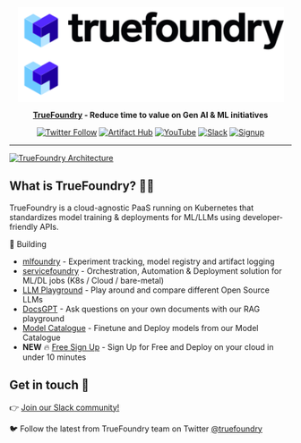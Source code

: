 <div align="center" style="text-align: center">

<p style="text-align: center">
  <img height="85" align="center" src="profile/assets/TF-dark.svg#gh-light-mode-only" alt="TrueFoundry"><img height="85" align="center" src="profile/assets/TF-white.svg#gh-dark-mode-only" alt="TrueFoundry">
</p>

**[TrueFoundry](https://truefoundry.com) - Reduce time to value on Gen AI & ML initiatives**

[![Twitter Follow](https://img.shields.io/twitter/follow/truefoundry?style=social)](https://twitter.com/truefoundry) [![Artifact Hub](https://img.shields.io/endpoint?url=https://artifacthub.io/badge/repository/truefoundry)](https://artifacthub.io/packages/search?repo=truefoundry) [![YouTube](https://img.shields.io/badge/truefoundry-ff0800?logo=youtube&logoColor=white)](https://www.youtube.com/@truefoundry) [![Slack](https://img.shields.io/badge/Join-Slack-541A54?logo=slack)](https://join.slack.com/t/truefoundry/shared_invite/zt-1siovkugy-yJLZF2FPz7HQjNxmKMuZSg) [![Signup](https://img.shields.io/badge/truefoundry-07CCFF)](https://www.truefoundry.com/register)

</div>

---

[![TrueFoundry Architecture](https://github.com/truefoundry/.github/assets/67226124/9ea1a290-c257-48b8-b395-9b967674ff7b)](http://truefoundry.com)

## What is TrueFoundry? 👩‍🍳

TrueFoundry is a cloud-agnostic PaaS running on Kubernetes that standardizes model training & deployments for ML/LLMs using developer-friendly APIs.

🔨 Building
- [mlfoundry](https://pypi.org/project/mlfoundry/) - Experiment tracking, model registry and artifact logging
- [servicefoundry](https://pypi.org/project/servicefoundry/) - Orchestration, Automation & Deployment solution for ML/DL jobs (K8s / Cloud / bare-metal)  
- [LLM Playground](https://llm-playground.truefoundry.com) - Play around and compare different Open Source LLMs
- [DocsGPT](https://docs-qa.truefoundry.com) - Ask questions on your own documents with our RAG playground
- [Model Catalogue](https://www.truefoundry.com/llmops) - Finetune and Deploy models from our Model Catalogue
- **NEW** :fire: [Free Sign Up](https://www.truefoundry.com/register) - Sign Up for Free and Deploy on your cloud in under 10 minutes
 

## Get in touch 💬

👉 [Join our Slack community!](https://join.slack.com/t/truefoundry/shared_invite/zt-1siovkugy-yJLZF2FPz7HQjNxmKMuZSg)

🐦 Follow the latest from TrueFoundry team on Twitter [@truefoundry](https://twitter.com/truefoundry)
